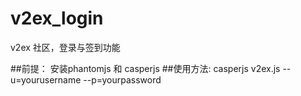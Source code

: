 # v2ex_login
v2ex 社区，登录与签到功能

##前提：
安装phantomjs 和 casperjs
##使用方法:
casperjs v2ex.js --u=yourusername --p=yourpassword
